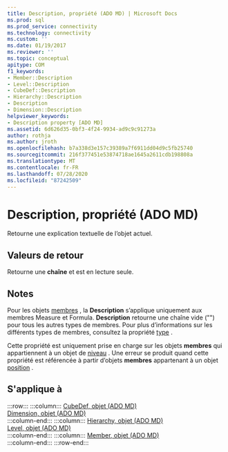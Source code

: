 ```yaml
---
title: Description, propriété (ADO MD) | Microsoft Docs
ms.prod: sql
ms.prod_service: connectivity
ms.technology: connectivity
ms.custom: ''
ms.date: 01/19/2017
ms.reviewer: ''
ms.topic: conceptual
apitype: COM
f1_keywords:
- Member::Description
- Level::Description
- CubeDef::Description
- Hierarchy::Description
- Description
- Dimension::Description
helpviewer_keywords:
- Description property [ADO MD]
ms.assetid: 6d626d35-0bf3-4f24-9934-ad9c9c91273a
author: rothja
ms.author: jroth
ms.openlocfilehash: b7a338d3e157c39389a7f6911dd04d9c5fb25740
ms.sourcegitcommit: 216f377451e53874718ae1645a2611cdb198808a
ms.translationtype: MT
ms.contentlocale: fr-FR
ms.lasthandoff: 07/28/2020
ms.locfileid: "87242509"
---
```

# <a name="description-property-ado-md"></a>Description, propriété (ADO MD)
Retourne une explication textuelle de l’objet actuel.  
  
## <a name="return-values"></a>Valeurs de retour  
 Retourne une **chaîne** et est en lecture seule.  
  
## <a name="remarks"></a>Notes  
 Pour les objets [membres](../../../ado/reference/ado-md-api/member-object-ado-md.md) , la **Description** s’applique uniquement aux membres Measure et Formula. **Description** retourne une chaîne vide ("") pour tous les autres types de membres. Pour plus d’informations sur les différents types de membres, consultez la propriété [type](../../../ado/reference/ado-md-api/type-property-ado-md.md) .  
  
 Cette propriété est uniquement prise en charge sur les objets **membres** qui appartiennent à un objet de [niveau](../../../ado/reference/ado-md-api/level-object-ado-md.md) . Une erreur se produit quand cette propriété est référencée à partir d’objets **membres** appartenant à un objet [position](../../../ado/reference/ado-md-api/position-object-ado-md.md) .  
  
## <a name="applies-to"></a>S'applique à  

:::row:::
    :::column:::
        [CubeDef, objet (ADO MD)](../../../ado/reference/ado-md-api/cubedef-object-ado-md.md)  
        [Dimension, objet (ADO MD)](../../../ado/reference/ado-md-api/dimension-object-ado-md.md)  
    :::column-end:::
    :::column:::
        [Hierarchy, objet (ADO MD)](../../../ado/reference/ado-md-api/hierarchy-object-ado-md.md)  
        [Level, objet (ADO MD)](../../../ado/reference/ado-md-api/level-object-ado-md.md)  
    :::column-end:::
    :::column:::
        [Member, objet (ADO MD)](../../../ado/reference/ado-md-api/member-object-ado-md.md)  
    :::column-end:::
:::row-end:::
